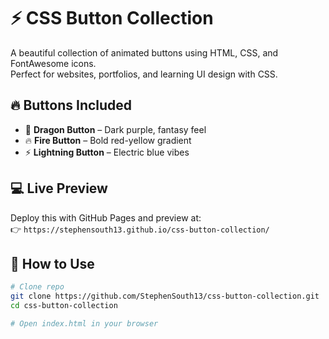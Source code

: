 # ⚡ CSS Button Collection

A beautiful collection of animated buttons using HTML, CSS, and FontAwesome icons.  
Perfect for websites, portfolios, and learning UI design with CSS.

## 🔥 Buttons Included

- 🐉 **Dragon Button** – Dark purple, fantasy feel
- 🔥 **Fire Button** – Bold red-yellow gradient
- ⚡ **Lightning Button** – Electric blue vibes

## 💻 Live Preview

Deploy this with GitHub Pages and preview at:  
👉 `https://stephensouth13.github.io/css-button-collection/`

## 🚀 How to Use

```bash
# Clone repo
git clone https://github.com/StephenSouth13/css-button-collection.git
cd css-button-collection

# Open index.html in your browser
